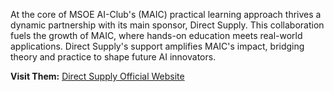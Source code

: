 At the core of MSOE AI-Club's (MAIC) practical learning approach thrives a dynamic partnership with its main sponsor, Direct Supply. This collaboration fuels the growth of MAIC, where hands-on education meets real-world applications. Direct Supply's support amplifies MAIC's impact, bridging theory and practice to shape future AI innovators.

**Visit Them:** <a href = 'https://www.directsupply.com/'>Direct Supply Official Website</a> 